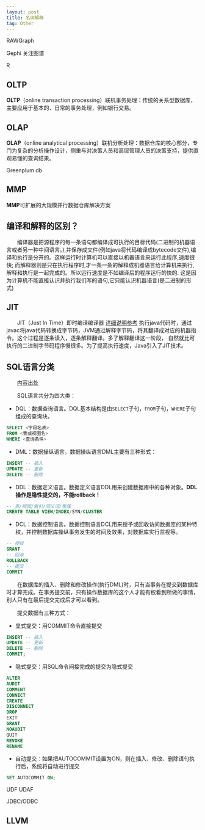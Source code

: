 ```yaml
---
layout: post
title: 名词解释
tag: Other
---
```


RAWGraph 

Gephi 关注图谱

R

## OLTP
**OLTP**（online transaction processing）联机事务处理：传统的关系型数据库，主要应用于基本的、日常的事务处理，例如银行交易。

## OLAP
**OLAP**（online analytical processing）联机分析处理：数据仓库的核心部分，专门为复杂的分析操作设计，侧重与对决策人员和高层管理人员的决策支持，提供直观易懂的查询结果。

Greenplum db
## MMP
**MMP**可扩展的大规模并行数据仓库解决方案

## 编译和解释的区别？
　　编译器是把源程序的每一条语句都编译成可执行的目标代码(二进制的机器语言或者另一种中间语言。),并保存成文件(例如java将代码编译成bytecode文件),编译和执行是分开的。这样运行时计算机可以直接以机器语言来运行此程序,速度很快; 
而解释器则是只在执行程序时,才一条一条的解释成机器语言给计算机来执行,解释和执行是一起完成的。所以运行速度是不如编译后的程序运行的快的. 
这是因为计算机不能直接认识并执行我们写的语句,它只能认识机器语言(是二进制的形式)

## JIT
　　JIT（Just In Time）即时编译编译器 [详细说明参考](https://www.ibm.com/developerworks/cn/java/j-lo-just-in-time/)
执行java代码时，通过javac将java代码转换成字节码，JVM通过解释字节码，将其翻译成对应的机器指令。这个过程是逐条读入，逐条解释翻译。多了解释翻译这一阶段，
自然就比可执行的二进制字节码程序慢很多。为了提高执行速度，Java引入了JIT技术。


## SQL语言分类
　　[内容出处](http://blog.csdn.net/tomatofly/article/details/5949070)

　　SQL语言共分为四大类：

* DQL：数据查询语言。DQL基本结构是由`SELECT`子句，`FROM`子句，`WHERE`子句组成的查询块。

```sql
SELECT <字段名表>
FROM <表或视图名>
WHERE <查询条件>
```
           
* DML：数据操纵语言。数据操纵语言DML主要有三种形式：
```sql
INSERT -- 插入
UPDATE -- 更新
DELETE -- 删除
```
             
* DDL：数据定义语言。数据定义语言DDL用来创建数据库中的各种对象。**DDL操作是隐性提交的，不能rollback！**
```sql
-- 表/视图/索引/同义词/聚簇
CREATE TABLE VIEW/INDEX/SYN/CLUSTER
```

* DCL：数据控制语言。数据控制语言DCL用来授予或回收访问数据库的某种特权，并控制数据库操纵事务发生的时间及效果，对数据库实行监视等。
```sql
-- 授权
GRANT
-- 回滚
ROLLBACK
-- 提交
COMMIT
```

　　在数据库的插入、删除和修改操作(执行DML)时，只有当事务在提交到数据库时才算完成。在事务提交前，只有操作数据库的这个人才能有权看到所做的事情，别人只有在最后提交完成后才可以看到。

　　提交数据有三种方式：
* 显式提交：用COMMIT命令直接提交

```sql
INSERT -- 插入
UPDATE -- 更新
DELETE -- 删除
COMMIT;
```

* 隐式提交：用SQL命令间接完成的提交为隐式提交

```sql
ALTER
AUDIT
COMMENT
CONNECT
CREATE
DISCONNECT
DROP
EXIT
GRANT
NOAUDIT
QUIT
REVOKE
RENAME
```

* 自动提交：如果把AUTOCOMMIT设置为ON，则在插入、修改、删除语句执行后，系统将自动进行提交

```sql
SET AUTOCOMMIT ON;
```




UDF UDAF

JDBC/ODBC

## LLVM